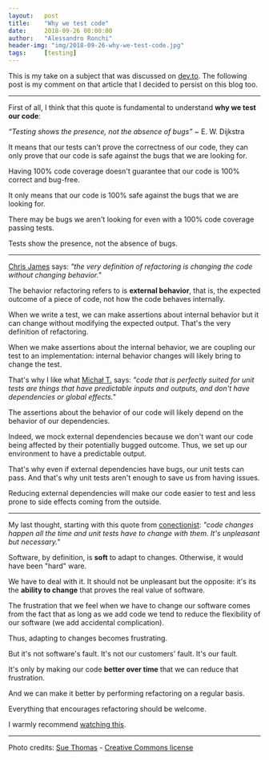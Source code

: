 ```yaml
---
layout:   post
title:    "Why we test code"
date:     2018-09-26 00:00:00
author:   "Alessandro Ronchi"
header-img: "img/2018-09-26-why-we-test-code.jpg"
tags:     [testing]
---
```

This is my take on a subject that was discussed on [dev.to](https://dev.to/kayis/what-are-the-alternatives-to-unit-tests-2jii). The following post is my comment on that article that  I decided to persist on this blog too.

- - -

First of all, I think that this quote is fundamental to understand **why we test our code**:

_“Testing shows the presence, not the absence of bugs”_ ~ E. W. Dijkstra

It means that our tests can't prove the correctness of our code, they can only prove that our code is safe against the bugs that we are looking for.

Having 100% code coverage doesn't guarantee that our code is 100% correct and bug-free.

It only means that our code is 100% safe against the bugs that we are looking for.

There may be bugs we aren't looking for even with a 100% code coverage passing tests.

Tests show the presence, not the absence of bugs.

- - -

[Chris James](https://dev.to/quii/comment/403f) says: _"the very definition of refactoring is changing the code without changing behavior."_

 The behavior refactoring refers to is **external behavior**, that is, the expected outcome of a piece of code, not how the code behaves internally.

When we write a test, we can make assertions about internal behavior but it can change without modifying the expected output.
That's the very definition of refactoring.

When we make assertions about the internal behavior, we are coupling our test to an implementation: internal behavior changes will likely bring to change the test.

That's why I like what [Michał T.](https://dev.to/pies/comment/403j) says: _"code that is perfectly suited for unit tests are things that have predictable inputs and outputs, and don't have dependencies or global effects."_

The assertions about the behavior of our code will likely depend on the behavior of our dependencies.

Indeed, we mock external dependencies because we don't want our code being affected by their potentially bugged outcome.
Thus, we set up our environment to have a predictable output.

That's why even if external dependencies have bugs, our unit tests can pass. And that's why unit tests aren't enough to save us from having issues.

Reducing external dependencies will make our code easier to test and less prone to side effects coming from the outside.

- - -

My last thought, starting with this quote from [conectionist](https://dev.to/conectionist/comment/4049): _"code changes happen all the time and unit tests have to change with them. It's unpleasant but necessary."_

Software, by definition, is **soft** to adapt to changes. 
Otherwise, it would have been "hard" ware.

We have to deal with it. It should not be unpleasant but the opposite: it's its the **ability to change** that proves the real value of software.

The frustration that we feel when we have to change our software comes from the fact that as long as we add code we tend to reduce the flexibility of our software (we add accidental complication).

Thus, adapting to changes becomes frustrating.

But it's not software's fault. 
It's not our customers' fault.
It's our fault.

It's only by making our code **better over time** that we can reduce that frustration.

And we can make it better by performing refactoring on a regular basis.

Everything that encourages refactoring should be welcome.

I warmly recommend [watching this](http://vimeo.com/78898380).

- - -

Photo credits: [Sue Thomas](https://unsplash.com/@suethomas) - [Creative Commons license](https://creativecommons.org/licenses/by-nc-nd/2.0/)

